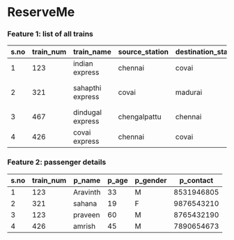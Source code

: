 # ReserveMe

### Feature 1: list of all trains

| s.no | train_num | train_name       | source_station | destination_station | class          |
|------|-----------|------------------|----------------|---------------------|----------------|
| 1    | 123       | indian express   | chennai        | covai               | ac-sleeper     |
| 2    | 321       | sahapthi express | covai          | madurai             | non-ac-sleeper |
| 3    | 467       | dindugal express | chengalpattu   | chennai             | ac-sleeper     |
| 4    | 426       | covai express    | chennai        | covai               | ac-sleeper     |

### Feature 2: passenger details
| s.no | train_num | p_name   | p_age | p_gender | p_contact  |
|------|-----------|----------|-------|----------|------------|
| 1    | 123       | Aravinth | 33    | M        | 8531946805 |
| 2    | 321       | sahana   | 19    | F        | 9876543210 |
| 3    | 123       | praveen  | 60    | M        | 8765432190 |
| 4    | 426       | amrish   | 45    | M        | 7890654673 
